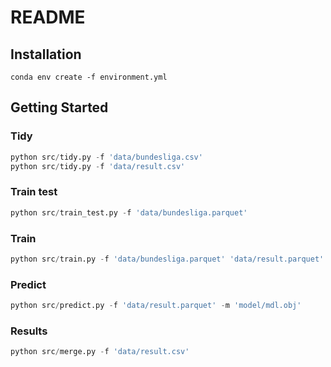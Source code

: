 # README

## Installation
```
conda env create -f environment.yml
```

## Getting Started

### Tidy
```python
python src/tidy.py -f 'data/bundesliga.csv'
python src/tidy.py -f 'data/result.csv'
```

### Train test
```python
python src/train_test.py -f 'data/bundesliga.parquet'
```

### Train
```python
python src/train.py -f 'data/bundesliga.parquet' 'data/result.parquet'
```

### Predict
```python
python src/predict.py -f 'data/result.parquet' -m 'model/mdl.obj'
```

### Results
```python
python src/merge.py -f 'data/result.csv'
```